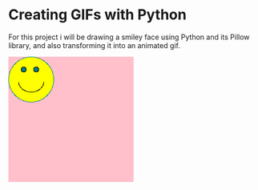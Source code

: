 # Creating GIFs with Python

For this project i will be drawing a smiley face using Python and its Pillow library, and also transforming it into an animated gif.

![](smileyface.gif)
